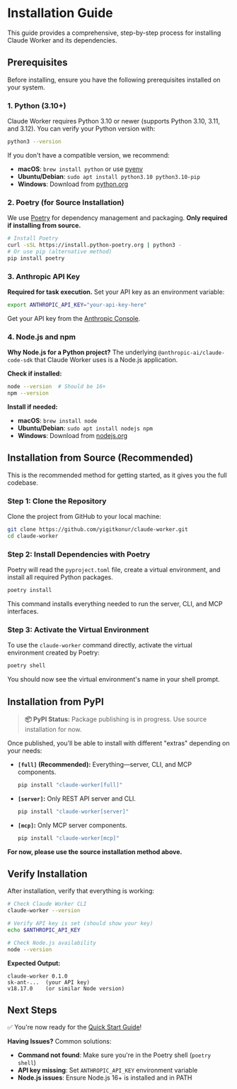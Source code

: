 # Installation Guide

This guide provides a comprehensive, step-by-step process for installing Claude Worker and its dependencies.

## Prerequisites

Before installing, ensure you have the following prerequisites installed on your system.

### 1. Python (3.10+)

Claude Worker requires Python 3.10 or newer (supports Python 3.10, 3.11, and 3.12). You can verify your Python version with:

```bash
python3 --version
```

If you don't have a compatible version, we recommend:
- **macOS**: `brew install python` or use [pyenv](https://github.com/pyenv/pyenv)
- **Ubuntu/Debian**: `sudo apt install python3.10 python3.10-pip`
- **Windows**: Download from [python.org](https://python.org/downloads/)

### 2. Poetry (for Source Installation)

We use [Poetry](https://python-poetry.org/) for dependency management and packaging. **Only required if installing from source.**

```bash
# Install Poetry
curl -sSL https://install.python-poetry.org | python3 -
# Or use pip (alternative method)
pip install poetry
```

### 3. Anthropic API Key

**Required for task execution.** Set your API key as an environment variable:

```bash
export ANTHROPIC_API_KEY="your-api-key-here"
```

Get your API key from the [Anthropic Console](https://console.anthropic.com/).

### 4. Node.js and npm

**Why Node.js for a Python project?** The underlying `@anthropic-ai/claude-code-sdk` that Claude Worker uses is a Node.js application.

**Check if installed:**
```bash
node --version  # Should be 16+ 
npm --version
```

**Install if needed:**
- **macOS**: `brew install node`
- **Ubuntu/Debian**: `sudo apt install nodejs npm` 
- **Windows**: Download from [nodejs.org](https://nodejs.org/)

## Installation from Source (Recommended)

This is the recommended method for getting started, as it gives you the full codebase.

### Step 1: Clone the Repository

Clone the project from GitHub to your local machine:

```bash
git clone https://github.com/yigitkonur/claude-worker.git
cd claude-worker
```

### Step 2: Install Dependencies with Poetry

Poetry will read the `pyproject.toml` file, create a virtual environment, and install all required Python packages.

```bash
poetry install
```

This command installs everything needed to run the server, CLI, and MCP interfaces.

### Step 3: Activate the Virtual Environment

To use the `claude-worker` command directly, activate the virtual environment created by Poetry:

```bash
poetry shell
```

You should now see the virtual environment's name in your shell prompt.

## Installation from PyPI

> **📦 PyPI Status:** Package publishing is in progress. Use source installation for now.

Once published, you'll be able to install with different "extras" depending on your needs:

*   **`[full]` (Recommended):** Everything—server, CLI, and MCP components.
    ```bash
    pip install "claude-worker[full]"
    ```
*   **`[server]`:** Only REST API server and CLI.
    ```bash
    pip install "claude-worker[server]"
    ```
*   **`[mcp]`:** Only MCP server components.
    ```bash
    pip install "claude-worker[mcp]"
    ```

**For now, please use the source installation method above.**

## Verify Installation

After installation, verify that everything is working:

```bash
# Check Claude Worker CLI
claude-worker --version

# Verify API key is set (should show your key)
echo $ANTHROPIC_API_KEY

# Check Node.js availability 
node --version
```

**Expected Output:**
```
claude-worker 0.1.0
sk-ant-...  (your API key)
v18.17.0    (or similar Node version)
```

## Next Steps

✅ You're now ready for the [Quick Start Guide](./01-getting-started-quick-start.md)!

**Having Issues?** Common solutions:
- **Command not found**: Make sure you're in the Poetry shell (`poetry shell`)
- **API key missing**: Set `ANTHROPIC_API_KEY` environment variable
- **Node.js issues**: Ensure Node.js 16+ is installed and in PATH